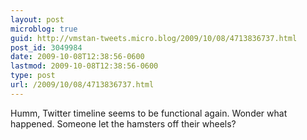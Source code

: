 ```yaml
---
layout: post
microblog: true
guid: http://vmstan-tweets.micro.blog/2009/10/08/4713836737.html
post_id: 3049984
date: 2009-10-08T12:38:56-0600
lastmod: 2009-10-08T12:38:56-0600
type: post
url: /2009/10/08/4713836737.html
---
```

Humm, Twitter timeline seems to be functional again. Wonder what happened. Someone let the hamsters off their wheels?
